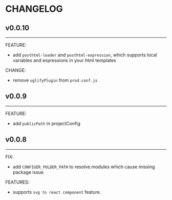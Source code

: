 # CHANGELOG

## v0.0.10
---
FEATURE:
  - add `posthtml-loader` and `posthtml-expression`, which supports  local variables and expressions in your html templates
  
CHANGE:
  - remove `uglifyPlugin` from `prod.conf.js`

## v0.0.9
---
FEATURE:
  - add `publicPath` in projectConfig

## v0.0.8
---
FIX:
- add `CONFIGER_FOLDER_PATH` to resolve.modules which cause missing package issue

FEATURES:
- supports `svg to react component` feature.
